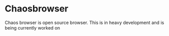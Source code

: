 # Chaosbrowser
Chaos browser is open source browser.
This is in heavy development and is being currently worked on
